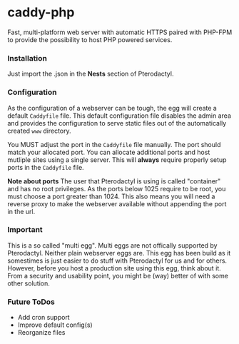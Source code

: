 # caddy-php
Fast, multi-platform web server with automatic HTTPS paired with PHP-FPM to provide the possibility to host PHP powered services.

### Installation
Just import the .json in the **Nests** section of Pterodactyl.

### Configuration
As the configuration of a webserver can be tough, the egg will create a default `Caddyfile` file.
This default configuration file disables the admin area and provides the configuration to serve static files
out of the automatically created `www` directory.

You MUST adjust the port in the `Caddyfile` file manually. The port should match your allocated port.
You can allocate additional ports and host mutliple sites using a single server. This will **always** require properly 
setup ports in the `Caddyfile` file.

**Note about ports**
The user that Pterodactyl is using is called "container" and has no root privileges. 
As the ports below 1025 require to be root, you must choose a port greater than 1024.
This also means you will need a reverse proxy to make the webserver available without appending the
port in the url.

### Important

This is a so called "multi egg". Multi eggs are not offically supported by Pterodactyl.
Neither plain webserver eggs are. This egg has been build as it somestimes is just easier to do stuff with
Pterodactyl for us and for others.
However, before you host a production site using this egg, think about it. From a security and usability point,
you might be (way) better of with some other solution.

### Future ToDos
 - Add cron support
 - Improve default config(s)
 - Reorganize files
